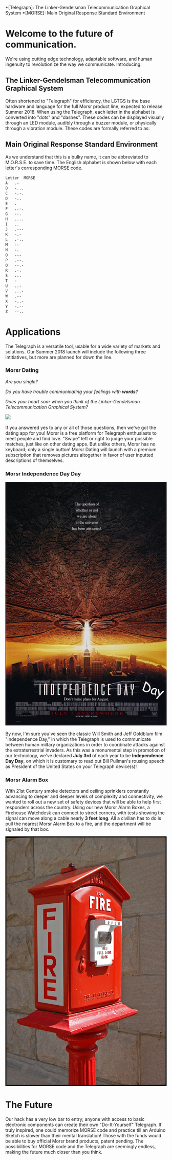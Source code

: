 *[Telegraph]: The Linker-Gendelsman Telecommunication Graphical System
*[MORSE]: Main Original Response Standard Environment

# Welcome to the future of communication.

We're using cutting edge technology, adaptable software, and human ingenuity to revolutionize the way we communicate. Introducing:

## The Linker-Gendelsman Telecommunication Graphical System

Often shortened to "Telegraph" for efficiency, the LGTGS is the base hardware and language for the full Morsr product line, expected to release Summer 2018. When using the Telegraph, each letter in the alphabet is converted into "dots" and "dashes". These codes can be displayed visually through an LED module, audibly through a buzzer module, or physically through a vibration module. These codes are formally referred to as: 

## Main Original Response Standard Environment

As we understand that this is a bulky name, it can be abbreviated to M.O.R.S.E. to save time. The English alphabet is shown below with each letter's corresponding MORSE code.

~~~~
Letter 	MORSE
A 	.-
B 	-...
C 	-.-.
D 	-..
E 	.
F 	..-.
G 	--.
H 	....
I 	..
J 	.---
K 	-.-
L 	.-..
M 	--
N 	-.
O 	---
P 	.--.
Q 	--.-
R 	.-.
S 	...
T 	-
U 	..-
V 	...-
W 	.--
X 	-..-
Y 	-.--
Z 	--..
~~~~


# Applications

The Telegraph is a versatile tool, usable for a wide variety of markets and solutions. Our Summer 2018 launch will include the following three intitiatives, but more are planned for down the line.

### Morsr Dating

_Are you single?_

_Do you have trouble communicating your feelings with **words**?_

_Does your heart soar when you think of the Linker-Gendelsman Telecommunication Graphical System?_

![](assets/PhoneMockupDating.png)

If you answered yes to any or all of those questions, then we've got the dating app for you! Morsr is a free platform for Telegraph enthusiasts to meet people and find love. "Swipe" left or right to judge your possible matches, just like on other dating apps. But unlike others, Morsr has no keyboard; only a single button! Morsr Dating will launch with a premium subscription that removes pictures altogether in favor of user inputted descriptions of themselves.

### Morsr Independence Day Day

![](assets/IndepDay.jpg)

By now, I'm sure you've seen the classic Will Smith and Jeff Goldblum film "independence Day," in which the Telegraph is used to communicate between human miltary organizations in order to coordinate attacks against the extraterrestrial invaders. As this was a monumental step in promotion of our technology, we've declared **July 3rd** of each year to be **Independence Day Day**, on which it is customary to read out Bill Pullman's rousing speech as President of the United States on your Telegraph device(s)!

### Morsr Alarm Box

With 21st Century smoke detectors and ceiling sprinklers constantly advancing to deeper and deeper levels of complexity and connectivity, we wanted to roll out a new set of safety devices that will be able to help first responders across the country. Using our new Morsr Alarm Boxes, a Firehouse Watchdesk can connect to street corners, with tests showing the signal can move along a cable nearly **3 feet long**. All a civilian has to do is pull the nearest Morsr Alarm Box to a fire, and the department will be signaled by that box.

![](assets/fireBox.jpg)

# The Future

Our hack has a very low bar to entry; anyone with access to basic electronic components can create their own "Do-It-Yourself" Telegraph. If truly inspired, one could memorize MORSE code and practice till an Arduino Sketch is slower than their mental translation! Those with the funds would be able to buy official Morsr brand products, patent pending. The possibilities for MORSE code and the Telegraph are seemingly endless, making the future much closer than you think.
